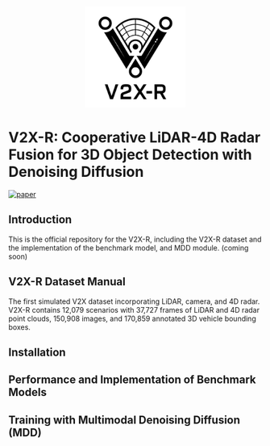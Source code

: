 <div align="center">
  <img src="images/logo.png" width="200"/>
</div>

# V2X-R: Cooperative LiDAR-4D Radar Fusion for 3D Object Detection with Denoising Diffusion 
[![paper](https://img.shields.io/badge/arXiv-Paper-<COLOR>.svg)](https://arxiv.org/abs/2411.08402)
## Introduction
This is the official repository for the V2X-R, including the V2X-R dataset and the implementation of the benchmark model, and MDD module.  (coming soon)


## V2X-R Dataset Manual
The first simulated V2X dataset incorporating LiDAR, camera, and 4D radar. V2X-R contains 12,079 scenarios with 37,727 frames of LiDAR and 4D radar point clouds, 150,908 images, and 170,859 annotated 3D vehicle bounding boxes.

## Installation

## Performance and Implementation of Benchmark Models


## Training with Multimodal Denoising Diffusion (MDD) 
